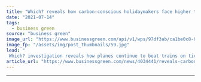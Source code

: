 ```yaml
---
title: "Which? reveals how carbon-conscious holidaymakers face higher travel fares"
date: "2021-07-14"
tags: 
  - business green
source: "business green"
image_url: "https://www.businessgreen.com/api/v1/wps/97df3ab/ca1be0c8-0a95-44e4-a388-670f4452e017/3/plane-landing-185x114.jpg"
image_fp: "/assets/img/post_thumbnails/59.jpg"
lead: "
 Which? investigation reveals how planes continue to beat trains on ticket prices, despite much higher carbon impacts ..."
article_url: "https://www.businessgreen.com/news/4034441/reveals-carbon-conscious-holidaymakers-travel-fares"
---
```


---
